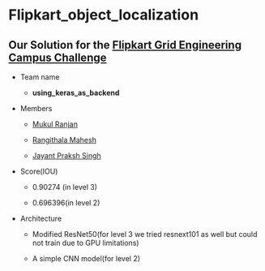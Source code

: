 # Flipkart_object_localization

## Our Solution for the [Flipkart Grid Engineering Campus Challenge](https://dare2compete.com/o/Flipkart-GRiD-Teach-The-Machines-2019-74928)
   
  - Team name
  
       - **using_keras_as_backend**
  
  - Members
  
      - [Mukul Ranjan](https://github.com/mukul54)
  
      - [Rangithala Mahesh](https://github.com/Mahesh1735)
                   
      - [Jayant Praksh Singh](https://github.com/jayantp07)
  
  - Score(IOU) 
  
       - 0.90274 (in level 3)
  
       - 0.696396(in level 2)
  
  - Architecture
  
     - Modified ResNet50(for level 3 we tried resnext101 as well but could not train due to GPU limitations)
     
     - A simple CNN model(for level 2)
      
